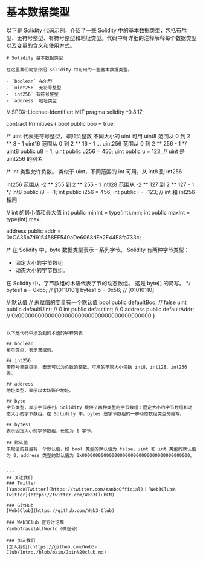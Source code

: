 # 基本数据类型
以下是 Solidity 代码示例，介绍了一些 Solidity 中的基本数据类型，包括布尔型、无符号整型、有符号整型和地址类型。代码中有详细的注释解释每个数据类型以及变量的含义和使用方式。

```solidity
# Solidity 基本数据类型

在这里我们向您介绍 Solidity 中可用的一些基本数据类型。

- `boolean` 布尔型
- `uint256` 无符号整型
- `int256` 有符号整型
- `address` 地址类型

```
// SPDX-License-Identifier: MIT
pragma solidity ^0.8.17;

contract Primitives {
bool public boo = true;

/*
uint 代表无符号整型，即非负整数
不同大小的 uint 可用
    uint8   范围从 0 到 2 ** 8 - 1
    uint16  范围从 0 到 2 ** 16 - 1
    ...
    uint256 范围从 0 到 2 ** 256 - 1
*/
uint8 public u8 = 1;
uint public u256 = 456;
uint public u = 123; // uint 是 uint256 的别名

/*
int 类型允许负数。
类似于 uint，不同范围的 int 可用，从 int8 到 int256

int256 范围从 -2 ** 255 到 2 ** 255 - 1
int128 范围从 -2 ** 127 到 2 ** 127 - 1
*/
int8 public i8 = -1;
int public i256 = 456;
int public i = -123; // int 和 int256 相同

// int 的最小值和最大值
int public minInt = type(int).min;
int public maxInt = type(int).max;

address public addr = 0xCA35b7d915458EF540aDe6068dFe2F44E8fa733c;

/*
在 Solidity 中，byte 数据类型表示一系列字节。
Solidity 有两种字节类型：

- 固定大小的字节数组
- 动态大小的字节数组。

在 Solidity 中，字节数组的术语代表字节的动态数组。
这是 byte[] 的简写。
*/
bytes1 a = 0xb5; //  [10110101]
bytes1 b = 0x56; //  [01010110]

// 默认值
// 未赋值的变量有一个默认值
bool public defaultBoo; // false
uint public defaultUint; // 0
int public defaultInt; // 0
address public defaultAddr; // 0x0000000000000000000000000000000000000000
}
```

以下是代码中涉及到的术语的解释列表：

## boolean
布尔类型，表示真或假。

## int256
带符号整数类型，表示可以为负数的整数。可用的不同大小包括 int8、int128、int256 等。

## address
地址类型，表示以太坊账户地址。

## byte
字节类型，表示字节序列。Solidity 提供了两种类型的字节数组：固定大小的字节数组和动态大小的字节数组。在 Solidity 中，bytes 是字节数组的一种动态数组类型的缩写。

## bytes1
表示固定大小的字节数组，长度为 1 字节。

## 默认值
未赋值的变量有一个默认值，如 bool 类型的默认值为 false，uint 和 int 类型的默认值为 0，address 类型的默认值为 0x0000000000000000000000000000000000000000。


---
## 关注我们
### Twitter
[Yanbo的Twitter](https://twitter.com/YanboOfficial)｜[Web3Club的Twitter](https://twitter.com/Web3ClubCN)

### GitHub
[Web3Club](https://github.com/Web3-Club)

### Web3Club 官方讨论群
YanboTravelAllWorld（微信号）

### 加入我们
[加入我们](https://github.com/Web3-Club/Intro./blob/main/Join%20club.md)